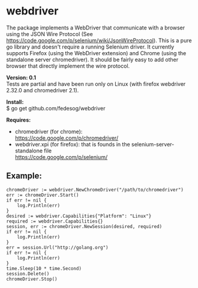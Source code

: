 webdriver
=========

The package implements a WebDriver that communicate with a browser using the JSON Wire Protocol (See https://code.google.com/p/selenium/wiki/JsonWireProtocol).
This is a pure go library and doesn't require a running Selenium driver. It currently supports Firefox (using the WebDriver extension) and Chrome (using the standalone server chromedriver). It should be fairly easy to add other browser that directly implement the wire protocol.

**Version: 0.1**  
Tests are partial and have been run only on Linux (with firefox webdriver 2.32.0 and chromedriver 2.1).

**Install:**  
$ go get github.com/fedesog/webdriver

**Requires:**
* chromedriver (for chrome):  
https://code.google.com/p/chromedriver/  
* webdriver.xpi (for firefox): that is founds in the selenium-server-standalone file  
https://code.google.com/p/selenium/


Example:
--------

    chromeDriver := webdriver.NewChromeDriver("/path/to/chromedriver")
    err := chromeDriver.Start()
    if err != nil {
    	log.Println(err)
    }
    desired := webdriver.Capabilities{"Platform": "Linux"}
    required := webdriver.Capabilities{}
    session, err := chromeDriver.NewSession(desired, required)
    if err != nil {
    	log.Println(err)
    }
    err = session.Url("http://golang.org")
    if err != nil {
    	log.Println(err)
    }
    time.Sleep(10 * time.Second)
    session.Delete()
    chromeDriver.Stop()

